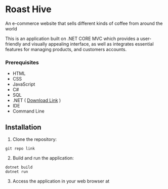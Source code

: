 # Roast Hive

An e-commerce website that sells different kinds of coffee from around the world

This is an application built on .NET CORE MVC which provides a user-friendly and visually appealing interface, as well as integrates essential features for managing products, and customers accounts.

### Prerequisites 
* HTML
* CSS
* JavaScript
* C#
* SQL 
* .NET ( [Download Link](https://dotnet.microsoft.com/en-us/download) )
* IDE 
* Command Line

## Installation
1. Clone the repository:
```
git repo link
```
2. Build and run the application:
```
dotnet build
dotnet run
```
3. Access the application in your web browser at 
